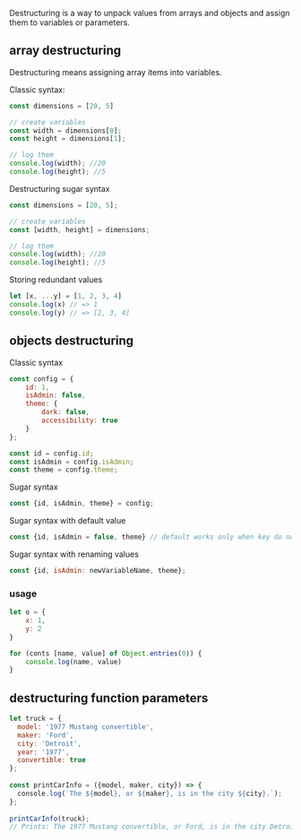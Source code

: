 Destructuring is a way to unpack values from arrays and objects and assign them to variables or parameters.

## array destructuring
Destructuring means assigning array items into variables.

Classic syntax:
```javascript
const dimensions = [20, 5]

// create variables
const width = dimensions[0];
const height = dimensions[1];

// log them
console.log(width); //20
console.log(height); //5
```

Destructuring sugar syntax

```js
const dimensions = [20, 5];

// create variables
const [width, height] = dimensions;

// log them
console.log(width); //20
console.log(height); //5
```

Storing redundant values
```js
let [x, ...y] = [1, 2, 3, 4]
console.log(x) // => 1
console.log(y) // => [2, 3, 4]
```

## objects destructuring
Classic syntax
```js
const config = {
    id: 1,
    isAdmin: false,
    theme: {
        dark: false,
        accessibility: true
    }
};

const id = config.id;
const isAdmin = config.isAdmin;
const theme = config.theme;
```

Sugar syntax
```js
const {id, isAdmin, theme} = config;
```

Sugar syntax with default value
```js
const {id, isAdmin = false, theme} // default works only when key do not exist in object
```

Sugar syntax with renaming values
```js
const {id, isAdmin: newVariableName, theme};
```

### usage

```js
let o = {
	x: 1,
	y: 2
}

for (conts [name, value] of Object.entries(0)) {
	console.log(name, value)
}
```

## destructuring function parameters

```js
let truck = {  
  model: '1977 Mustang convertible',  
  maker: 'Ford',  
  city: 'Detroit',  
  year: '1977',  
  convertible: true  
};  
  
const printCarInfo = ({model, maker, city}) => {  
  console.log(`The ${model}, or ${maker}, is in the city ${city}.`);  
};  
  
printCarInfo(truck);  
// Prints: The 1977 Mustang convertible, or Ford, is in the city Detroit.
```